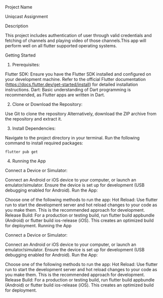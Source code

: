 Project Name

Uniqcast Assignment

Description

This project includes authentication of user through valid credentials and fetching of channels and playing video of those channels.This app will perform well on all flutter supported operating systems.

Getting Started

1. Prerequisites:

Flutter SDK: Ensure you have the Flutter SDK installed and configured on your development machine. Refer to the official Flutter documentation (https://docs.flutter.dev/get-started/install) for detailed installation instructions.
Dart: Basic understanding of Dart programming is recommended, as Flutter apps are written in Dart.

2. Clone or Download the Repository:

  Use Git to clone the repository
  Alternatively, download the ZIP archive from the repository and extract it.

3. Install Dependencies:

Navigate to the project directory in your terminal.
Run the following command to install required packages:

    flutter pub get

4. Running the App

Connect a Device or Simulator:

Connect an Android or iOS device to your computer, or launch an emulator/simulator. Ensure the device is set up for development (USB debugging enabled for Android).
Run the App:

Choose one of the following methods to run the app:
Hot Reload: Use flutter run to start the development server and hot reload changes to your code as you make them. This is the recommended approach for development.
Release Build: For a production or testing build, run flutter build appbundle (Android) or flutter build ios-release (iOS). This creates an optimized build for deployment.
Running the App

Connect a Device or Simulator:

Connect an Android or iOS device to your computer, or launch an emulator/simulator. Ensure the device is set up for development (USB debugging enabled for Android).
Run the App:

Choose one of the following methods to run the app:
Hot Reload: Use flutter run to start the development server and hot reload changes to your code as you make them. This is the recommended approach for development.
Release Build: For a production or testing build, run flutter build appbundle (Android) or flutter build ios-release (iOS). This creates an optimized build for deployment.


